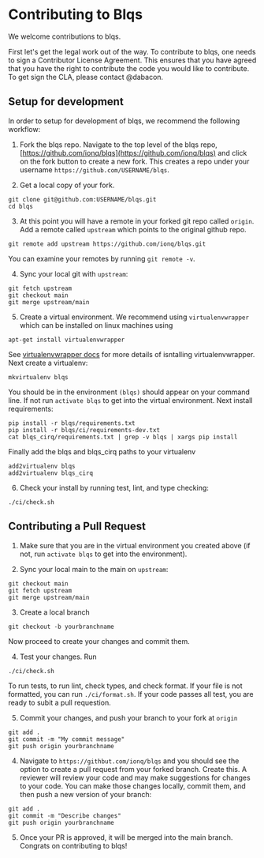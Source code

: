 # Contributing to Blqs

We welcome contributions to blqs.

First let's get the legal work out of the way. To contribute to blqs,
one needs to sign a Contributor License Agreement. This ensures that you
have agreed that you have the right to contribute the code you would like
to contribute. To get sign the CLA, please contact @dabacon.

## Setup for development

In order to setup for development of blqs, we recommend the following workflow:

1. Fork the blqs repo.  Navigate to the top level of the blqs repo,
[https://github.com/ionq/blqs](https://github.com/ionq/blqs) and click
on the fork button to create a new fork. This creates a repo under your username
`https://github.com/USERNAME/blqs`.

2. Get a local copy of your fork.
```
git clone git@github.com:USERNAME/blqs.git
cd blqs
```

3. At this point you will have a remote in your forked git repo called `origin`. 
Add a remote called `upstream` which points to the original github repo.
```
git remote add upstream https://github.com/ionq/blqs.git
```
You can examine your remotes by running `git remote -v`.

4. Sync your local git with `upstream`:
```
git fetch upstream
git checkout main
git merge upstream/main
```

5. Create a virtual environment.  We recommend using `virtualenvwrapper` which
can be installed on linux machines using
```
apt-get install virtualenvwrapper
```
See [virtualenvwrapper docs](https://virtualenvwrapper.readthedocs.io/en/latest/)
for more details of isntalling virtualenvwrapper. Next create a virtualenv:
```
mkvirtualenv blqs
```
You should be in the environment `(blqs)` should appear on your command line.
If not run `activate blqs` to get into the virtual environment. Next install
requirements:
```
pip install -r blqs/requirements.txt
pip install -r blqs/ci/requirements-dev.txt
cat blqs_cirq/requirements.txt | grep -v blqs | xargs pip install
```
Finally add the blqs and blqs_cirq paths to your virtualenv
```
add2virtualenv blqs
add2virtualenv blqs_cirq
```

6. Check your install by running test, lint, and type checking:
```
./ci/check.sh

```


## Contributing a Pull Request

1. Make sure that you are in the virtual environment you created above (if not,
run `activate blqs` to get into the environment).

2. Sync your local main to the main on `upstream`:
```
git checkout main
git fetch upstream
git merge upstream/main
```

3. Create a local branch
```
git checkout -b yourbranchname
```
Now proceed to create your changes and commit them.  

4. Test your changes. Run
```
./ci/check.sh
```
To run tests, to run lint, check types, and check format. If your file is not
formatted, you can run `./ci/format.sh`.  If your code passes all test,
you are ready to subit a pull requestion.

5. Commit your changes, and push your branch to your fork at `origin`
```
git add .
git commit -m "My commit message"
git push origin yourbranchname
```

4. Navigate to `https://githbut.com/ionq/blqs` and you should see the option
to create a pull request from your forked branch.  Create this.  A reviewer
will review your code and may make suggestions for changes to your code.  You
can make those changes locally, commit them, and then push a new version of your
branch:
```
git add .
git commit -m "Describe changes"
git push origin yourbranchname
```

5. Once your PR is approved, it will be merged into the main branch. Congrats
on contributing to blqs!
